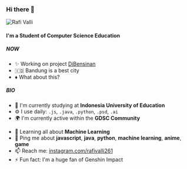### Hi there 👋

![Rafi Valli][rafivalli]

#### I'm a Student of Computer Science Education

##### NOW

-  ✨ Working on project [DiBensinan][dibensinan]
-  🇮🇩 Bandung is a best city
-  ♦️ What about this?

##### BIO

-  🏢 I'm currently studying at **Indonesia University of Education**
-  ⚙️ I use daily: `.js`, `.java`, `.python`, `.psd`, `.ai`
-  🌍 I'm currently active within the **GDSC Community**
<!-- - 💅 Designed:  -->
-  🌱 Learning all about **Machine Learning**
-  💬 Ping me about **javascript**, **java**, **python**, **machine learning**, **anime**, **game**
-  📫 Reach me: [instagram.com/rafivalli261][ig]
-  ⚡️ Fun fact: I'm a huge fan of Genshin Impact

<!-- Markdown Links and Images -->

[ig]: https://instagram.com/rafivalli261
[dibensinan]: https://github.com/rafivalli261/login-DiBensinan
[rafivalli]: images/rafivalli261.png
